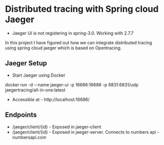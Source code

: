 # Distributed tracing with Spring cloud Jaeger
- Jaeger UI is not registering in spring-3.0. Working with 2.7.7

In this project I have figured out how we can integrate distributed tracing using spring cloud jaeger which is based on Opentracing.

## Jaeger Setup
- Start Jaeger using Docker

docker run -d --name jaeger-ui -p 16686:16686 -p 6831:6831/udp jaegertracing/all-in-one:latest

- Accessible at - http://localhost:16686/

## Endpoints
- /jaeger/client/{id} - Exposed in jaeger-client
- /jaeger/client/{id} - Exposed in jaeger-server. Connects to numbers api - numbersapi.com
